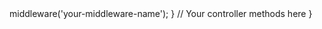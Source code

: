 
<?php

namespace App\Http\Controllers;

use Illuminate\Http\Request;

class YourController extends Controller
{
    public function __construct()
    {
        $this->middleware('your-middleware-name');
    }

    // Your controller methods here
}
